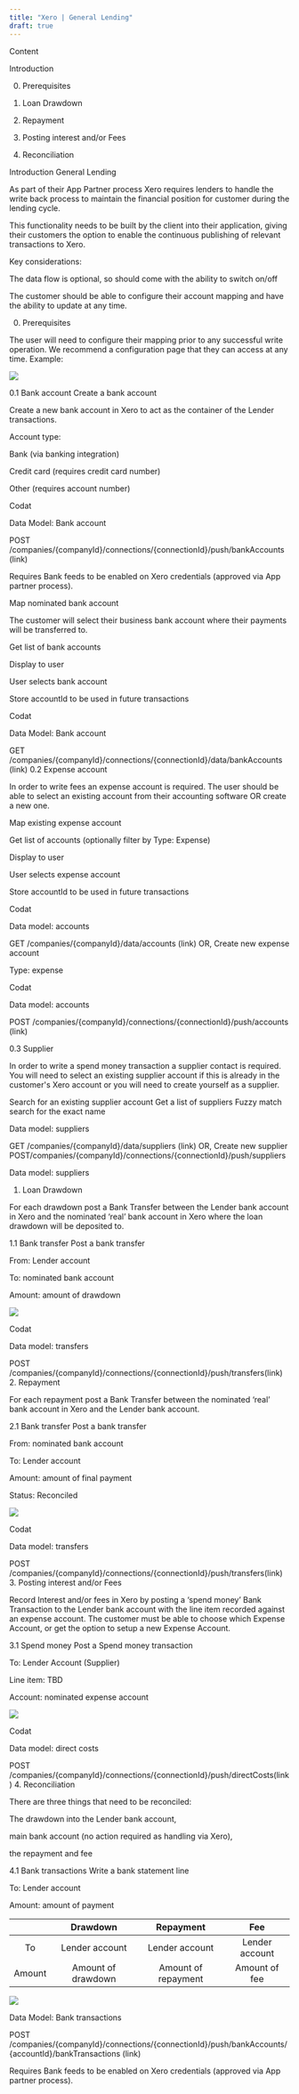 ```yaml
---
title: "Xero | General Lending"
draft: true
---
```


Content

Introduction

0. Prerequisites

1. Loan Drawdown

2. Repayment

3. Posting interest and/or Fees

4. Reconciliation

Introduction
General Lending

As part of their App Partner process Xero requires lenders to handle the write back process to maintain the financial position for customer during the lending cycle.

This functionality needs to be built by the client into their application, giving their customers the option to enable the continuous publishing of relevant transactions to Xero.

Key considerations:

The data flow is optional, so should come with the ability to switch on/off

The customer should be able to configure their account mapping and have the ability to update at any time.

0. Prerequisites

The user will need to configure their mapping prior to any successful write operation. We recommend a configuration page that they can access at any time. Example:

![](/img/integrations/accounting/xero/xero-general-lending-1.PNG)

0.1 Bank account
Create a bank account

Create a new bank account in Xero to act as the container of the Lender transactions.

Account type:

Bank (via banking integration)

Credit card (requires credit card number)

Other (requires account number)

Codat

Data Model: Bank account

POST /companies/{companyId}/connections/{connectionId}/push/bankAccounts (link)

Requires Bank feeds to be enabled on Xero credentials (approved via App partner process).

Map nominated bank account

The customer will select their business bank account where their payments will be transferred to.

Get list of bank accounts

Display to user

User selects bank account

Store accountId to be used in future transactions

Codat

Data Model: Bank account

GET /companies/{companyId}/connections/{connectionId}/data/bankAccounts (link)
0.2 Expense account

In order to write fees an expense account is required. The user should be able to select an existing account from their accounting software OR create a new one.

Map existing expense account

Get list of accounts (optionally filter by Type: Expense)

Display to user

User selects expense account

Store accountId to be used in future transactions

Codat

Data model: accounts

GET /companies/{companyId}/data/accounts (link)
OR, Create new expense account

Type: expense

Codat

Data model: accounts

POST /companies/{companyId}/connections/{connectionId}/push/accounts (link)

0.3 Supplier

In order to write a spend money transaction a supplier contact is required. You will need to select an existing supplier account if this is already in the customer's Xero account or you will need to create yourself as a supplier.

Search for an existing supplier account
Get a list of suppliers
Fuzzy match search for the exact name

Data model: suppliers

GET /companies/{companyId}/data/suppliers (link)
OR, Create new supplier
POST ​/companies​/{companyId}​/connections​/{connectionId}​/push​/suppliers

Data model: suppliers

1. Loan Drawdown

For each drawdown post a Bank Transfer between the Lender bank account in Xero and the nominated ‘real’ bank account in Xero where the loan drawdown will be deposited to.

1.1 Bank transfer
Post a bank transfer

From: Lender account

To: nominated bank account

Amount: amount of drawdown

![](/img/integrations/accounting/xero/xero-general-lending-2.png)

Codat

Data model: transfers

POST /companies/{companyId}/connections/{connectionId}/push/transfers(link) 2. Repayment

For each repayment post a Bank Transfer between the nominated ‘real’ bank account in Xero and the Lender bank account.

2.1 Bank transfer
Post a bank transfer

From: nominated bank account

To: Lender account

Amount: amount of final payment

Status: Reconciled

![](/img/integrations/accounting/xero/xero-general-lending-3.png)

Codat

Data model: transfers

POST /companies/{companyId}/connections/{connectionId}/push/transfers(link) 3. Posting interest and/or Fees

Record Interest and/or fees in Xero by posting a ‘spend money’ Bank Transaction to the Lender bank account with the line item recorded against an expense account. The customer must be able to choose which Expense Account, or get the option to setup a new Expense Account.

3.1 Spend money
Post a Spend money transaction

To: Lender Account (Supplier)

Line item: TBD

Account: nominated expense account

![](/img/integrations/accounting/xero/xero-general-lending-4.png)

Codat

Data model: direct costs

POST /companies/{companyId}/connections/{connectionId}/push/directCosts(link) 4. Reconciliation

There are three things that need to be reconciled:

The drawdown into the Lender bank account,

main bank account (no action required as handling via Xero),

the repayment and fee

4.1 Bank transactions
Write a bank statement line

To: Lender account

Amount: amount of payment

|        |      Drawdown      |      Repayment      |      Fee       |
| :----: | :----------------: | :-----------------: | :------------: |
|   To   |   Lender account   |   Lender account    | Lender account |
| Amount | Amount of drawdown | Amount of repayment | Amount of fee  |

![](/img/integrations/accounting/xero/xero-general-lending-5.png)

Data Model: Bank transactions

POST /companies/{companyId}/connections/{connectionId}/push/bankAccounts/{accountId}/bankTransactions (link)

Requires Bank feeds to be enabled on Xero credentials (approved via App partner process).
